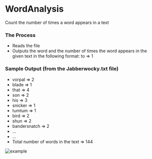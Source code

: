 # WordAnalysis
Count the number of times a word appears in a text 

### The Process
- Reads the file
- Outputs the word and the number of times the word appears in the given text in the following format: to   =>   1

### Sample Output (from the Jabberwocky.txt file)
- vorpal   =>   2
- blade   =>   1
- that   =>   4
- son   =>   2
- his   =>   3
- snicker   =>   1
- tumtum   =>   1
- bird   =>   2
- shun   =>   2
- bandersnatch   =>   2
- ...
- ...
- Total number of words in the text   =>  144

![example](https://user-images.githubusercontent.com/9923181/47958724-6dd4df80-dfa7-11e8-96db-97c7dcdcf802.png)
